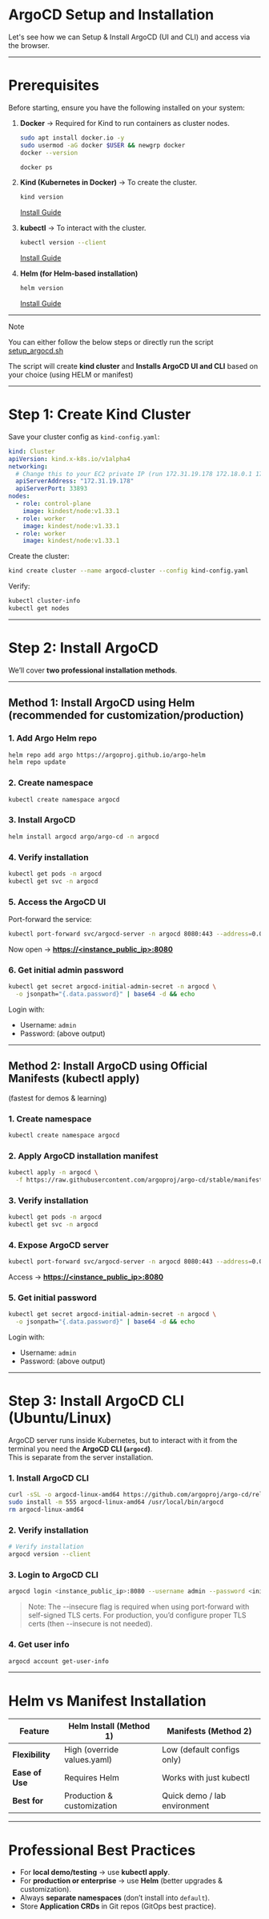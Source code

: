 # ArgoCD Setup and Installation

Let's see how we can Setup & Install ArgoCD (UI and CLI) and access via the browser.

---

# Prerequisites

Before starting, ensure you have the following installed on your system:

1. **Docker** → Required for Kind to run containers as cluster nodes.

   ```bash
   sudo apt install docker.io -y
   sudo usermod -aG docker $USER && newgrp docker
   docker --version

   docker ps
   ```

2. **Kind (Kubernetes in Docker)** → To create the cluster.

   ```bash
   kind version
   ```

   [Install Guide](https://kind.sigs.k8s.io/docs/user/quick-start/#installation)

3. **kubectl** → To interact with the cluster.

   ```bash
   kubectl version --client
   ```

   [Install Guide](https://kubernetes.io/docs/tasks/tools/install-kubectl/)

4. **Helm (for Helm-based installation)**

   ```bash
   helm version
   ```

   [Install Guide](https://helm.sh/docs/intro/install/)

---

> [!NOTE]
> 
> You can either follow the below steps or directly run the script [setup_argocd.sh](./setup_argocd.sh)
> 
> The script will create **kind cluster** and **Installs ArgoCD UI and CLI** based on your choice (using HELM or manifest)

---

# Step 1: Create Kind Cluster

Save your cluster config as `kind-config.yaml`:

```yaml
kind: Cluster
apiVersion: kind.x-k8s.io/v1alpha4
networking:
  # Change this to your EC2 private IP (run 172.31.19.178 172.18.0.1 172.17.0.1 fc00:f853:ccd:e793::1  to check)
  apiServerAddress: "172.31.19.178"
  apiServerPort: 33893
nodes:
  - role: control-plane
    image: kindest/node:v1.33.1
  - role: worker
    image: kindest/node:v1.33.1
  - role: worker
    image: kindest/node:v1.33.1
```

Create the cluster:

```bash
kind create cluster --name argocd-cluster --config kind-config.yaml
```

Verify:

```bash
kubectl cluster-info
kubectl get nodes
```

---

#  Step 2: Install ArgoCD

We’ll cover **two professional installation methods**.

---

## **Method 1: Install ArgoCD using Helm** (recommended for customization/production)

### 1. Add Argo Helm repo

```bash
helm repo add argo https://argoproj.github.io/argo-helm
helm repo update
```

### 2. Create namespace

```bash
kubectl create namespace argocd
```

### 3. Install ArgoCD

```bash
helm install argocd argo/argo-cd -n argocd
```

### 4. Verify installation

```bash
kubectl get pods -n argocd
kubectl get svc -n argocd
```

### 5. Access the ArgoCD UI

Port-forward the service:

```bash
kubectl port-forward svc/argocd-server -n argocd 8080:443 --address=0.0.0.0 &
```

Now open → **[https://<instance_public_ip>:8080](https://<instance_public_ip>:8080)**

### 6. Get initial admin password

```bash
kubectl get secret argocd-initial-admin-secret -n argocd \
  -o jsonpath="{.data.password}" | base64 -d && echo
```

Login with:

* Username: `admin`
* Password: (above output)

---

## **Method 2: Install ArgoCD using Official Manifests (kubectl apply)**

(fastest for demos & learning)

### 1. Create namespace

```bash
kubectl create namespace argocd
```

### 2. Apply ArgoCD installation manifest

```bash
kubectl apply -n argocd \
  -f https://raw.githubusercontent.com/argoproj/argo-cd/stable/manifests/install.yaml
```

### 3. Verify installation

```bash
kubectl get pods -n argocd
kubectl get svc -n argocd
```

### 4. Expose ArgoCD server

```bash
kubectl port-forward svc/argocd-server -n argocd 8080:443 --address=0.0.0.0 &
```

Access → **[https://<instance_public_ip>:8080](https://<instance_public_ip>:8080)**

### 5. Get initial password

```bash
kubectl get secret argocd-initial-admin-secret -n argocd \
  -o jsonpath="{.data.password}" | base64 -d && echo
```

Login with:

* Username: `admin`
* Password: (above output)

---

# Step 3: Install ArgoCD CLI (Ubuntu/Linux)

ArgoCD server runs inside Kubernetes, but to interact with it from the terminal you need the **ArgoCD CLI (`argocd`)**.  
This is separate from the server installation.

### 1. Install ArgoCD CLI

```bash
curl -sSL -o argocd-linux-amd64 https://github.com/argoproj/argo-cd/releases/latest/download/argocd-linux-amd64
sudo install -m 555 argocd-linux-amd64 /usr/local/bin/argocd
rm argocd-linux-amd64
```

### 2. Verify installation

```bash
# Verify installation
argocd version --client
```

### 3. Login to ArgoCD CLI

```bash
argocd login <instance_public_ip>:8080 --username admin --password <initial_password> --insecure
```

> Note: The --insecure flag is required when using port-forward with self-signed TLS certs.
For production, you’d configure proper TLS certs (then --insecure is not needed).

### 4. Get user info

```bash
argocd account get-user-info
```

---

#  Helm vs Manifest Installation

| Feature         | Helm Install (Method 1)     | Manifests (Method 2)         |
| --------------- | --------------------------- | ---------------------------- |
| **Flexibility** | High (override values.yaml) | Low (default configs only)   |
| **Ease of Use** | Requires Helm               | Works with just kubectl      |
| **Best for**    | Production & customization  | Quick demo / lab environment |

---

# Professional Best Practices

* For **local demo/testing** → use **kubectl apply**.
* For **production or enterprise** → use **Helm** (better upgrades & customization).
* Always **separate namespaces** (don’t install into `default`).
* Store **Application CRDs** in Git repos (GitOps best practice).


